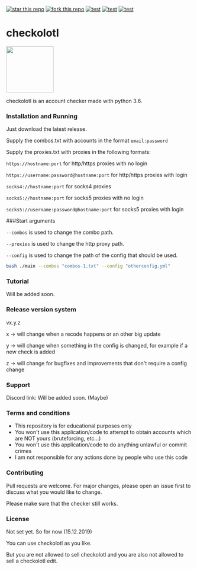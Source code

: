 [![star this repo](http://githubbadges.com/star.svg?user=scorpion3013&repo=checkolotl&style=flat)](https://github.com/scorpion3013/checkolotl)
[![fork this repo](http://githubbadges.com/fork.svg?user=scorpion3013&repo=checkolotl&style=flat)](https://github.com/scorpion3013/checkolotl/fork)
[![test](https://img.shields.io/github/last-commit/scorpion3013/checkolotl.svg?style=flat)](https://github.com/scorpion3013/checkolotl/commits/v2)
[![test](https://img.shields.io/github/release-date/scorpion3013/checkolotl.svg?style=flat)](https://github.com/scorpion3013/checkolotl/releases/latest)
[![test](https://img.shields.io/github/commits-since/scorpion3013/checkolotl/latest.svg?style=flat)](https://github.com/scorpion3013/checkolotl/releases/latest)
# checkolotl
<img src="https://raw.githubusercontent.com/scorpion3013/checkolotl/v2/logo.png" width="128" height="125">


checkolotl is an account checker made with python 3.6.

### Installation and Running
Just download the latest release.


Supply the combos.txt with accounts in the format `email:password`

Supply the proxies.txt with proxies in the following formats:

`https://hostname:port` for http/https proxies with no login

`https://username:password@hostname:port` for http/https proxies with login

`socks4://hostname:port` for socks4 proxies

`socks5://hostname:port` for socks5 proxies with no login

`socks5://username:password@hostname:port` for socks5 proxies with login



###Start arguments

`--combos` is used to change the combo path.

`--proxies` is used to change the http proxy path.

`--config` is used to change the path of the config that should be used.

```bash
bash ./main --combos "combos-1.txt" --config "otherconfig.yml"
```

### Tutorial
Will be added soon.

### Release version system

vx.y.z

x -> will change when a recode happens or an other big update

y -> will change when something in the config is changed, for example if a new check is added

z -> will change for bugfixes and improvements that don't require a config change


### Support
Discord link: Will be added soon. (Maybe)

### Terms and conditions
- This repository is for educational purposes only
- You won't use this application/code to attempt to obtain accounts which are NOT yours (bruteforcing, etc...)
- You won't use this application/code to do anything unlawful or commit crimes
- I am not responsible for any actions done by people who use this code


### Contributing
Pull requests are welcome. For major changes, please open an issue first to discuss what you would like to change.

Please make sure that the checker still works.

### License
Not set yet.
So for now (15.12.2019)

You can use checkolotl as you like. 

But you are not allowed to sell checkolotl and you are also not allowed to sell a checkolotl edit.
